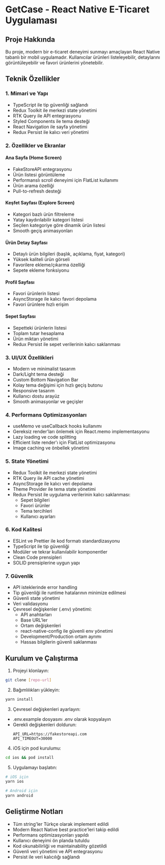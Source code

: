 # GetCase - React Native E-Ticaret Uygulaması

## Proje Hakkında
Bu proje, modern bir e-ticaret deneyimi sunmayı amaçlayan React Native tabanlı bir mobil uygulamadır. Kullanıcılar ürünleri listeleyebilir, detaylarını görüntüleyebilir ve favori ürünlerini yönetebilir.

## Teknik Özellikler

### 1. Mimari ve Yapı
- TypeScript ile tip güvenliği sağlandı
- Redux Toolkit ile merkezi state yönetimi
- RTK Query ile API entegrasyonu
- Styled Components ile tema desteği
- React Navigation ile sayfa yönetimi
- Redux Persist ile kalıcı veri yönetimi

### 2. Özellikler ve Ekranlar

#### Ana Sayfa (Home Screen)
- FakeStoreAPI entegrasyonu
- Ürün listesi görüntüleme
- Performanslı scroll deneyimi için FlatList kullanımı
- Ürün arama özelliği
- Pull-to-refresh desteği

#### Keşfet Sayfası (Explore Screen)
- Kategori bazlı ürün filtreleme
- Yatay kaydırılabilir kategori listesi
- Seçilen kategoriye göre dinamik ürün listesi
- Smooth geçiş animasyonları

#### Ürün Detay Sayfası
- Detaylı ürün bilgileri (başlık, açıklama, fiyat, kategori)
- Yüksek kaliteli ürün görseli
- Favorilere ekleme/çıkarma özelliği
- Sepete ekleme fonksiyonu

#### Profil Sayfası
- Favori ürünlerin listesi
- AsyncStorage ile kalıcı favori depolama
- Favori ürünlere hızlı erişim

#### Sepet Sayfası
- Sepetteki ürünlerin listesi
- Toplam tutar hesaplama
- Ürün miktarı yönetimi
- Redux Persist ile sepet verilerinin kalıcı saklanması

### 3. UI/UX Özellikleri
- Modern ve minimalist tasarım
- Dark/Light tema desteği
- Custom Bottom Navigation Bar
- Kolay tema değişimi için hızlı geçiş butonu
- Responsive tasarım
- Kullanıcı dostu arayüz
- Smooth animasyonlar ve geçişler

### 4. Performans Optimizasyonları
- useMemo ve useCallback hooks kullanımı
- Gereksiz render'ları önlemek için React.memo implementasyonu
- Lazy loading ve code splitting
- Efficient liste render'ı için FlatList optimizasyonu
- Image caching ve önbellek yönetimi

### 5. State Yönetimi
- Redux Toolkit ile merkezi state yönetimi
- RTK Query ile API cache yönetimi
- AsyncStorage ile kalıcı veri depolama
- Theme Provider ile tema state yönetimi
- Redux Persist ile uygulama verilerinin kalıcı saklanması:
  - Sepet bilgileri
  - Favori ürünler
  - Tema tercihleri
  - Kullanıcı ayarları

### 6. Kod Kalitesi
- ESLint ve Prettier ile kod formatı standardizasyonu
- TypeScript ile tip güvenliği
- Modüler ve tekrar kullanılabilir komponentler
- Clean Code prensipleri
- SOLID prensiplerine uygun yapı

### 7. Güvenlik
- API isteklerinde error handling
- Tip güvenliği ile runtime hatalarının minimize edilmesi
- Güvenli state yönetimi
- Veri validasyonu
- Çevresel değişkenler (.env) yönetimi:
  - API anahtarları
  - Base URL'ler
  - Ortam değişkenleri
  - react-native-config ile güvenli env yönetimi
  - Development/Production ortam ayrımı
  - Hassas bilgilerin güvenli saklanması

## Kurulum ve Çalıştırma

1. Projeyi klonlayın:
```bash
git clone [repo-url]
```

2. Bağımlılıkları yükleyin:
```bash
yarn install
```

3. Çevresel değişkenleri ayarlayın:
- .env.example dosyasını .env olarak kopyalayın
- Gerekli değişkenleri doldurun:
  ```
  API_URL=https://fakestoreapi.com
  API_TIMEOUT=30000
  ```

4. iOS için pod kurulumu:
```bash
cd ios && pod install
```

5. Uygulamayı başlatın:
```bash
# iOS için
yarn ios

# Android için
yarn android
```

## Geliştirme Notları
- Tüm string'ler Türkçe olarak implement edildi
- Modern React Native best practice'leri takip edildi
- Performans optimizasyonları yapıldı
- Kullanıcı deneyimi ön planda tutuldu
- Kod okunabilirliği ve maintainability gözetildi
- Güvenli veri yönetimi ve API entegrasyonu
- Persist ile veri kalıcılığı sağlandı
